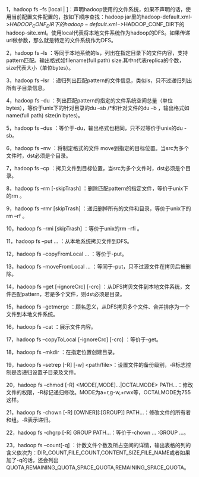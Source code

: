 

1，hadoop fs –fs [local | <file system URI>]：声明hadoop使用的文件系统，如果不声明的话，使用当前配置文件配置的，按如下顺序查找：hadoop jar里的hadoop-default.xml->$HADOOP_CONF_DIR下的hadoop-default.xml->$HADOOP_CONF_DIR下的hadoop-site.xml。使用local代表将本地文件系统作为hadoop的DFS。如果传递uri做参数，那么就是特定的文件系统作为DFS。

2，hadoop fs –ls <path>：等同于本地系统的ls，列出在指定目录下的文件内容，支持pattern匹配。输出格式如filename(full path)   <r n>  size.其中n代表replica的个数，size代表大小（单位bytes）。

3，hadoop fs –lsr <path>：递归列出匹配pattern的文件信息，类似ls，只不过递归列出所有子目录信息。

4，hadoop fs –du <path>：列出匹配pattern的指定的文件系统空间总量（单位bytes），等价于unix下的针对目录的du –sb <path>/*和针对文件的du –b <path> ，输出格式如name(full path)  size(in bytes)。

5，hadoop fs –dus <path>：等价于-du，输出格式也相同，只不过等价于unix的du -sb。

6，hadoop fs –mv <src> <dst>：将制定格式的文件 move到指定的目标位置。当src为多个文件时，dst必须是个目录。

7，hadoop fs –cp <src> <dst>：拷贝文件到目标位置，当src为多个文件时，dst必须是个目录。

8，hadoop fs –rm [-skipTrash] <src>：删除匹配pattern的指定文件，等价于unix下的rm <src>。

9，hadoop fs –rmr [skipTrash] <src>：递归删掉所有的文件和目录，等价于unix下的rm –rf <src>。

10，hadoop fs –rmi [skipTrash] <src>：等价于unix的rm –rfi <src>。

11，hadoop fs –put <localsrc> … <dst>：从本地系统拷贝文件到DFS。

12，hadoop fs –copyFromLocal <localsrc> … <dst>：等价于-put。

13，hadoop fs –moveFromLocal <localsrc> … <dst>：等同于-put，只不过源文件在拷贝后被删除。

14，hadoop fs –get [-ignoreCrc] [-crc] <src> <localdst>：从DFS拷贝文件到本地文件系统，文件匹配pattern，若是多个文件，则dst必须是目录。

15，hadoop fs –getmerge <src> <localdst>：顾名思义，从DFS拷贝多个文件、合并排序为一个文件到本地文件系统。

16，hadoop fs –cat <src>：展示文件内容。

17，hadoop fs –copyToLocal [-ignoreCrc] [-crc] <src> <localdst>：等价于-get。

18，hadoop fs –mkdir <path>：在指定位置创建目录。

19，hadoop fs –setrep [-R] [-w] <rep> <path/file>：设置文件的备份级别，-R标志控制是否递归设置子目录及文件。

20，hadoop fs –chmod [-R] <MODE[,MODE]…|OCTALMODE> PATH…：修改文件的权限，-R标记递归修改。MODE为a+r,g-w,+rwx等，OCTALMODE为755这样。

21，hadoop fs -chown [-R] [OWNER][:[GROUP]] PATH…：修改文件的所有者和组。-R表示递归。

22，hadoop fs -chgrp [-R] GROUP PATH…：等价于-chown … :GROUP …。

23，hadoop fs –count[-q] <path>：计数文件个数及所占空间的详情，输出表格的列的含义依次为：DIR_COUNT,FILE_COUNT,CONTENT_SIZE,FILE_NAME或者如果加了-q的话，还会列出QUOTA,REMAINING_QUOTA,SPACE_QUOTA,REMAINING_SPACE_QUOTA。
